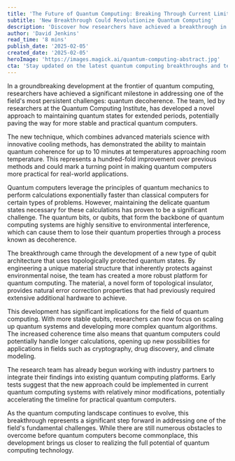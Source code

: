 ```yaml
---
title: 'The Future of Quantum Computing: Breaking Through Current Limitations'
subtitle: 'New Breakthrough Could Revolutionize Quantum Computing'
description: 'Discover how researchers have achieved a breakthrough in quantum computing by developing a technique to maintain quantum coherence for extended periods, potentially making quantum computers more practical for real-world applications.'
author: 'David Jenkins'
read_time: '8 mins'
publish_date: '2025-02-05'
created_date: '2025-02-05'
heroImage: 'https://images.magick.ai/quantum-computing-abstract.jpg'
cta: 'Stay updated on the latest quantum computing breakthroughs and technology news by following us on LinkedIn. Join our growing community of tech enthusiasts and industry professionals!'
---
```


In a groundbreaking development at the frontier of quantum computing, researchers have achieved a significant milestone in addressing one of the field's most persistent challenges: quantum decoherence. The team, led by researchers at the Quantum Computing Institute, has developed a novel approach to maintaining quantum states for extended periods, potentially paving the way for more stable and practical quantum computers.

The new technique, which combines advanced materials science with innovative cooling methods, has demonstrated the ability to maintain quantum coherence for up to 10 minutes at temperatures approaching room temperature. This represents a hundred-fold improvement over previous methods and could mark a turning point in making quantum computers more practical for real-world applications.

Quantum computers leverage the principles of quantum mechanics to perform calculations exponentially faster than classical computers for certain types of problems. However, maintaining the delicate quantum states necessary for these calculations has proven to be a significant challenge. The quantum bits, or qubits, that form the backbone of quantum computing systems are highly sensitive to environmental interference, which can cause them to lose their quantum properties through a process known as decoherence.

The breakthrough came through the development of a new type of qubit architecture that uses topologically protected quantum states. By engineering a unique material structure that inherently protects against environmental noise, the team has created a more robust platform for quantum computing. The material, a novel form of topological insulator, provides natural error correction properties that had previously required extensive additional hardware to achieve.

This development has significant implications for the field of quantum computing. With more stable qubits, researchers can now focus on scaling up quantum systems and developing more complex quantum algorithms. The increased coherence time also means that quantum computers could potentially handle longer calculations, opening up new possibilities for applications in fields such as cryptography, drug discovery, and climate modeling.

The research team has already begun working with industry partners to integrate their findings into existing quantum computing platforms. Early tests suggest that the new approach could be implemented in current quantum computing systems with relatively minor modifications, potentially accelerating the timeline for practical quantum computers.

As the quantum computing landscape continues to evolve, this breakthrough represents a significant step forward in addressing one of the field's fundamental challenges. While there are still numerous obstacles to overcome before quantum computers become commonplace, this development brings us closer to realizing the full potential of quantum computing technology.